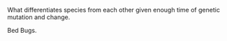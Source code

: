 What differentiates species from each other given enough time of genetic mutation and change. 

Bed Bugs. 

